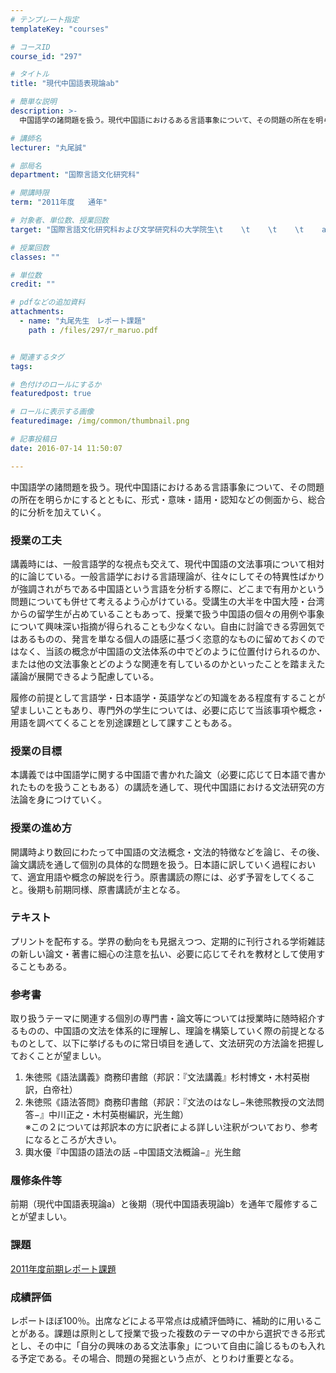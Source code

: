 ```yaml
---
# テンプレート指定
templateKey: "courses"

# コースID
course_id: "297"

# タイトル
title: "現代中国語表現論ab"

# 簡単な説明
description: >-
  中国語学の諸問題を扱う。現代中国語におけるある言語事象について、その問題の所在を明らかにするとともに、形式・意味・語用・認知などの側面から、総合的に分析を加えていく。...

# 講師名
lecturer: "丸尾誠"

# 部局名
department: "国際言語文化研究科"

# 開講時限
term: "2011年度	通年"

# 対象者、単位数、授業回数
target: "国際言語文化研究科および文学研究科の大学院生\t    \t    \t    \t    a,bそれぞれ2単位、週1回全15回"

# 授業回数
classes: ""

# 単位数
credit: ""

# pdfなどの追加資料
attachments: 
  - name: "丸尾先生　レポート課題" 
    path : /files/297/r_maruo.pdf


# 関連するタグ
tags:

# 色付けのロールにするか
featuredpost: true

# ロールに表示する画像
featuredimage: /img/common/thumbnail.png

# 記事投稿日
date: 2016-07-14 11:50:07

---
```

中国語学の諸問題を扱う。現代中国語におけるある言語事象について、その問題の所在を明らかにするとともに、形式・意味・語用・認知などの側面から、総合的に分析を加えていく。
### 授業の工夫

講義時には、一般言語学的な視点も交えて、現代中国語の文法事項について相対的に論じている。一般言語学における言語理論が、往々にしてその特異性ばかりが強調されがちである中国語という言語を分析する際に、どこまで有用かという問題についても併せて考えるよう心がけている。受講生の大半を中国大陸・台湾からの留学生が占めていることもあって、授業で扱う中国語の個々の用例や事象について興味深い指摘が得られることも少なくない。自由に討論できる雰囲気ではあるものの、発言を単なる個人の語感に基づく恣意的なものに留めておくのではなく、当該の概念が中国語の文法体系の中でどのように位置付けられるのか、または他の文法事象とどのような関連を有しているのかといったことを踏まえた議論が展開できるよう配慮している。

履修の前提として言語学・日本語学・英語学などの知識をある程度有することが望ましいこともあり、専門外の学生については、必要に応じて当該事項や概念・用語を調べてくることを別途課題として課すこともある。

### 授業の目標

本講義では中国語学に関する中国語で書かれた論文（必要に応じて日本語で書かれたものを扱うこともある）の講読を通して、現代中国語における文法研究の方法論を身につけていく。

### 授業の進め方

開講時より数回にわたって中国語の文法概念・文法的特徴などを論じ、その後、論文講読を通して個別の具体的な問題を扱う。日本語に訳していく過程において、適宜用語や概念の解説を行う。原書講読の際には、必ず予習をしてくること。後期も前期同様、原書講読が主となる。

### テキスト

プリントを配布する。学界の動向をも見据えつつ、定期的に刊行される学術雑誌の新しい論文・著書に細心の注意を払い、必要に応じてそれを教材として使用することもある。

### 参考書

取り扱うテーマに関連する個別の専門書・論文等については授業時に随時紹介するものの、中国語の文法を体系的に理解し、理論を構築していく際の前提となるものとして、以下に挙げるものに常日頃目を通して、文法研究の方法論を把握しておくことが望ましい。

  1. 朱徳煕《語法講義》商務印書館（邦訳：『文法講義』杉村博文・木村英樹訳，白帝社）
  2. 朱徳煕《語法答問》商務印書館（邦訳：『文法のはなし−朱徳煕教授の文法問答−』中川正之・木村英樹編訳，光生館）  
    ※この２については邦訳本の方に訳者による詳しい注釈がついており、参考になるところが大きい。
  3. 輿水優『中国語の語法の話 −中国語文法概論−』光生館

### 履修条件等

前期（現代中国語表現論a）と後期（現代中国語表現論b）を通年で履修することが望ましい。

### 課題


[2011年度前期レポート課題](/files/297/r_maruo.pdf) 



### 成績評価

レポートほぼ100％。出席などによる平常点は成績評価時に、補助的に用いることがある。課題は原則として授業で扱った複数のテーマの中から選択できる形式とし、その中に「自分の興味のある文法事象」について自由に論じるものも入れる予定である。その場合、問題の発掘という点が、とりわけ重要となる。
